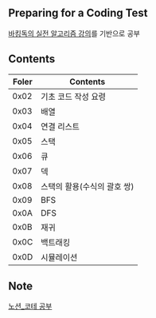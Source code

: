 ## Preparing for a Coding Test
[바킹독의 실전 알고리즘 강의](https://www.youtube.com/watch?v=LcOIobH7ues&list=PLtqbFd2VIQv4O6D6l9HcD732hdrnYb6CY&index=1)를 기반으로 공부

## Contents

| Foler | Contents |
| ------ | ------ |
| 0x02 | 기초 코드 작성 요령 |
| 0x03 | 배열 |
| 0x04 | 연결 리스트 |
| 0x05 | 스택 |
| 0x06 | 큐 |
| 0x07 | 덱 |
| 0x08 | 스택의 활용(수식의 괄호 쌍) |
| 0x09 | BFS |
| 0x0A | DFS |
| 0x0B | 재귀 |
| 0x0C | 백트래킹 |
| 0x0D | 시뮬레이션 |

## Note
[노션_코테 공부](https://www.notion.so/fa909965da2345388ad213ef905a9b88?pvs=4)
